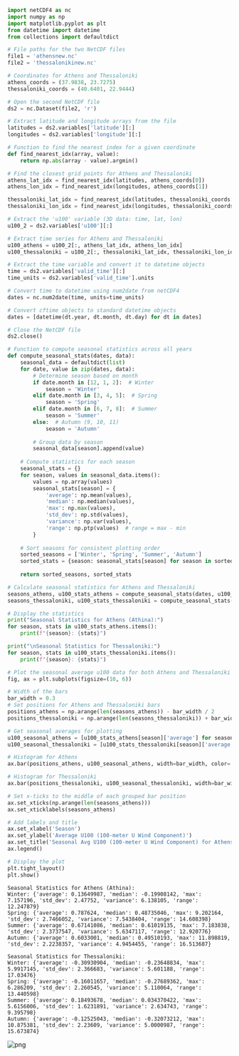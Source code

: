 ```python
import netCDF4 as nc
import numpy as np
import matplotlib.pyplot as plt
from datetime import datetime
from collections import defaultdict

# File paths for the two NetCDF files
file1 = 'athensnew.nc'
file2 = 'thessalonikinew.nc'

# Coordinates for Athens and Thessaloniki
athens_coords = (37.9838, 23.7275)
thessaloniki_coords = (40.6401, 22.9444)

# Open the second NetCDF file
ds2 = nc.Dataset(file2, 'r')

# Extract latitude and longitude arrays from the file
latitudes = ds2.variables['latitude'][:]
longitudes = ds2.variables['longitude'][:]

# Function to find the nearest index for a given coordinate
def find_nearest_idx(array, value):
    return np.abs(array - value).argmin()

# Find the closest grid points for Athens and Thessaloniki
athens_lat_idx = find_nearest_idx(latitudes, athens_coords[0])
athens_lon_idx = find_nearest_idx(longitudes, athens_coords[1])

thessaloniki_lat_idx = find_nearest_idx(latitudes, thessaloniki_coords[0])
thessaloniki_lon_idx = find_nearest_idx(longitudes, thessaloniki_coords[1])

# Extract the 'u100' variable (3D data: time, lat, lon)
u100_2 = ds2.variables['u100'][:]

# Extract time series for Athens and Thessaloniki
u100_athens = u100_2[:, athens_lat_idx, athens_lon_idx]
u100_thessaloniki = u100_2[:, thessaloniki_lat_idx, thessaloniki_lon_idx]

# Extract the time variable and convert it to datetime objects
time = ds2.variables['valid_time'][:]
time_units = ds2.variables['valid_time'].units

# Convert time to datetime using num2date from netCDF4
dates = nc.num2date(time, units=time_units)

# Convert cftime objects to standard datetime objects
dates = [datetime(dt.year, dt.month, dt.day) for dt in dates]

# Close the NetCDF file
ds2.close()

# Function to compute seasonal statistics across all years
def compute_seasonal_stats(dates, data):
    seasonal_data = defaultdict(list)
    for date, value in zip(dates, data):
        # Determine season based on month
        if date.month in [12, 1, 2]:  # Winter
            season = 'Winter'
        elif date.month in [3, 4, 5]:  # Spring
            season = 'Spring'
        elif date.month in [6, 7, 8]:  # Summer
            season = 'Summer'
        else:  # Autumn (9, 10, 11)
            season = 'Autumn'
        
        # Group data by season
        seasonal_data[season].append(value)
    
    # Compute statistics for each season
    seasonal_stats = {}
    for season, values in seasonal_data.items():
        values = np.array(values)
        seasonal_stats[season] = {
            'average': np.mean(values),
            'median': np.median(values),
            'max': np.max(values),
            'std_dev': np.std(values),
            'variance': np.var(values),
            'range': np.ptp(values)  # range = max - min
        }
    
    # Sort seasons for consistent plotting order
    sorted_seasons = ['Winter', 'Spring', 'Summer', 'Autumn']
    sorted_stats = {season: seasonal_stats[season] for season in sorted_seasons}
    
    return sorted_seasons, sorted_stats

# Calculate seasonal statistics for Athens and Thessaloniki
seasons_athens, u100_stats_athens = compute_seasonal_stats(dates, u100_athens)
seasons_thessaloniki, u100_stats_thessaloniki = compute_seasonal_stats(dates, u100_thessaloniki)

# Display the statistics
print("Seasonal Statistics for Athens (Athina):")
for season, stats in u100_stats_athens.items():
    print(f"{season}: {stats}")

print("\nSeasonal Statistics for Thessaloniki:")
for season, stats in u100_stats_thessaloniki.items():
    print(f"{season}: {stats}")

# Plot the seasonal average u100 data for both Athens and Thessaloniki
fig, ax = plt.subplots(figsize=(10, 6))

# Width of the bars
bar_width = 0.3
# Set positions for Athens and Thessaloniki bars
positions_athens = np.arange(len(seasons_athens)) - bar_width / 2
positions_thessaloniki = np.arange(len(seasons_thessaloniki)) + bar_width / 2

# Get seasonal averages for plotting
u100_seasonal_athens = [u100_stats_athens[season]['average'] for season in seasons_athens]
u100_seasonal_thessaloniki = [u100_stats_thessaloniki[season]['average'] for season in seasons_thessaloniki]

# Histogram for Athens
ax.bar(positions_athens, u100_seasonal_athens, width=bar_width, color='blue', alpha=0.7, label='Athens (Athina)')

# Histogram for Thessaloniki
ax.bar(positions_thessaloniki, u100_seasonal_thessaloniki, width=bar_width, color='red', alpha=0.7, label='Thessaloniki')

# Set x-ticks to the middle of each grouped bar position
ax.set_xticks(np.arange(len(seasons_athens)))
ax.set_xticklabels(seasons_athens)

# Add labels and title
ax.set_xlabel('Season')
ax.set_ylabel('Average U100 (100-meter U Wind Component)')
ax.set_title('Seasonal Avg U100 (100-meter U Wind Component) for Athens and Thessaloniki')
ax.legend()

# Display the plot
plt.tight_layout()
plt.show()

```

    Seasonal Statistics for Athens (Athina):
    Winter: {'average': 0.13649987, 'median': -0.19908142, 'max': 7.157196, 'std_dev': 2.47752, 'variance': 6.138105, 'range': 12.247879}
    Spring: {'average': 0.787624, 'median': 0.48735046, 'max': 9.202164, 'std_dev': 2.7466052, 'variance': 7.5438404, 'range': 14.608398}
    Summer: {'average': 0.67141086, 'median': 0.61019135, 'max': 7.183838, 'std_dev': 2.3737547, 'variance': 5.6347117, 'range': 12.920776}
    Autumn: {'average': 0.6033001, 'median': 0.49510193, 'max': 11.898819, 'std_dev': 2.2238357, 'variance': 4.9454455, 'range': 16.513687}
    
    Seasonal Statistics for Thessaloniki:
    Winter: {'average': -0.30930904, 'median': -0.23648834, 'max': 5.9917145, 'std_dev': 2.366683, 'variance': 5.601188, 'range': 17.03476}
    Spring: {'average': -0.16011657, 'median': -0.27689362, 'max': 6.286209, 'std_dev': 2.260545, 'variance': 5.110064, 'range': 13.440598}
    Summer: {'average': 0.18493678, 'median': 0.034370422, 'max': 5.6156006, 'std_dev': 1.6231891, 'variance': 2.634743, 'range': 9.395798}
    Autumn: {'average': -0.12525043, 'median': -0.32073212, 'max': 10.875381, 'std_dev': 2.23609, 'variance': 5.0000987, 'range': 15.673874}
    


    
![png](output_0_1.png)
    



```python

```
